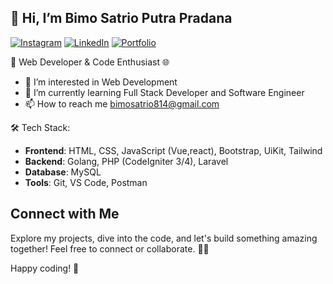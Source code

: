 ## 👋 Hi, I’m Bimo Satrio Putra Pradana

[![Instagram](https://img.shields.io/badge/Instagram-%23E4405F.svg?&style=for-the-badge&logo=Instagram&logoColor=white)](https://www.instagram.com/whoisbimms_)
[![LinkedIn](https://img.shields.io/badge/LinkedIn-%230077B5.svg?&style=for-the-badge&logo=LinkedIn&logoColor=white)](https://www.linkedin.com/in/bimosatrioputrapradana/)
[![Portfolio](https://img.shields.io/badge/Portfolio-%231DA1F2.svg?&style=for-the-badge&logo=Internet%20Explorer&logoColor=white)](https://mrbercisk.github.io/)

🚀 Web Developer & Code Enthusiast 🌐
- 👀 I’m interested in Web Development
- 🌱 I’m currently learning Full Stack Developer and Software Engineer
- 📫 How to reach me bimosatrio814@gmail.com

🛠️ Tech Stack:

- <b>Frontend</b>: HTML, CSS, JavaScript (Vue,react), Bootstrap, UiKit, Tailwind
- <b>Backend</b>: Golang, PHP (CodeIgniter 3/4), Laravel
- <b>Database</b>: MySQL
- <b>Tools</b>: Git, VS Code, Postman


## Connect with Me
Explore my projects, dive into the code, and let's build something amazing together! Feel free to connect or collaborate. 🤝✨

Happy coding! 🚀

<!---
MrBercisk/MrBercisk is a ✨ special ✨ repository because its `README.md` (this file) appears on your GitHub profile.
You can click the Preview link to take a look at your changes.
--->
